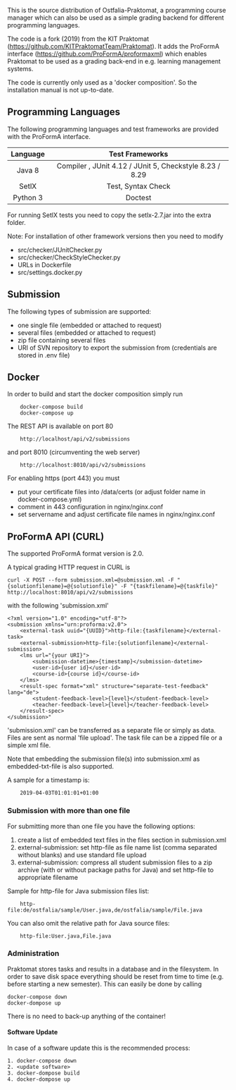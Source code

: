 This is the source distribution of Ostfalia-Praktomat, a programming course manager which can also be used as a simple
grading backend for different programming languages.

The code is a fork (2019) from the KIT Praktomat (https://github.com/KITPraktomatTeam/Praktomat).
It adds the ProFormA interface (https://github.com/ProFormA/proformaxml) which enables Praktomat
to be used as a grading back-end in e.g. learning management systems.

The code is currently only used as a 'docker composition'.
So the installation manual is not up-to-date.

## Programming Languages

The following programming languages and test frameworks are provided with the ProFormA interface.


| Language      | Test Frameworks |
| :---:        |    :----:   |         
| Java 8     | Compiler ,  JUnit 4.12 / JUnit 5, Checkstyle 8.23 / 8.29   |
| SetlX   | Test, Syntax Check        |
| Python 3   | Doctest        |

For running SetlX tests you need to copy the setlx-2.7.jar into the extra folder.

Note: For installation of other framework versions then you need to modify 
- src/checker/JUnitChecker.py
- src/checker/CheckStyleChecker.py
- URLs in Dockerfile
- src/settings.docker.py

## Submission

The following types of submission are supported:

* one single file (embedded or attached to request) 
* several files (embedded or attached to request) 
* zip file containing several files
* URI of SVN repository to export the submission from (credentials are stored in .env file)
 

## Docker

In order to build and start the docker composition simply run 

        docker-compose build
        docker-compose up
      



<!--
TODO: The Web-Interface seems to be buggy.  

Then Praktomat is available on port 80 in your web browser:  

        http://localhost

For login see the credentials in your docker-compose.yml file (SUPERUSER and PASSWORD).

-->

The REST API is available on port 80  

        http://localhost/api/v2/submissions

and port 8010 (circumventing the web server)

        http://localhost:8010/api/v2/submissions
        
For enabling https (port 443) you must 

* put your certificate files into /data/certs (or adjust folder name in docker-compose.yml)
* comment in 443 configuration in nginx/nginx.conf
* set servername and adjust certificate file names in nginx/nginx.conf  

## ProFormA API (CURL)

The supported ProFormA format version is 2.0.

A typical grading HTTP request in CURL is

    curl -X POST --form submission.xml=@submission.xml -F "{solutionfilename}=@{solutionfile}" -F "{taskfilename}=@{taskfile}" http://localhost:8010/api/v2/submissions

with the following 'submission.xml'


    <?xml version="1.0" encoding="utf-8"?>
    <submission xmlns="urn:proforma:v2.0">
        <external-task uuid="{UUID}">http-file:{taskfilename}</external-task>
        <external-submission>http-file:{solutionfilename}</external-submission>
        <lms url="{your URI}">
            <submission-datetime>{timestamp}</submission-datetime>
            <user-id>{user id}</user-id>
            <course-id>{course id}</course-id>
        </lms>
        <result-spec format="xml" structure="separate-test-feedback" lang="de">
            <student-feedback-level>{level}</student-feedback-level>
            <teacher-feedback-level>{level}</teacher-feedback-level>
        </result-spec>
    </submission>"

'submission.xml' can be transferred as a separate file or simply as data.
Files are sent as normal 'file upload'. The task file can be a zipped file or a simple xml file. 

Note that embedding the submission file(s) into submission.xml as embedded-txt-file is also supported.

A sample for a timestamp is:

        2019-04-03T01:01:01+01:00


### Submission with more than one file

For submitting more than one file you have the following options:

1. create a list of embedded text files in the files section in submission.xml
2. external-submission: set http-file as file name list (comma separated without blanks) and use standard file upload
3. external-submission: compress all student submission files to a zip archive (with or without package paths for Java) and set http-file to appropriate filename

Sample for http-file for Java submission files list:

        http-file:de/ostfalia/sample/User.java,de/ostfalia/sample/File.java

You can also omit the relative path for Java source files:

        http-file:User.java,File.java

### Administration

Praktomat stores tasks and results in a database and in the filesystem. In order to
save disk space everything should be reset from time to time (e.g. before starting a new semester).
This can easily be done by calling 

    docker-compose down
    docker-dompose up 
  
There is no need to back-up anything of the container!

#### Software Update

In case of a software update this is the recommended process:

    1. docker-compose down
    2. <update software>
    3. docker-dompose build    
    4. docker-dompose up 